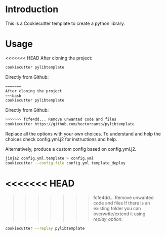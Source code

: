 # Introduction

This is a Cookiecutter template to create a python library.
 
# Usage

<<<<<<< HEAD
After cloning the project:

~~~bash
cookiecutter pylibtemplate
~~~

Directly from Github:

~~~bash
=======
After cloning the project
~~~bash
cookiecutter pylibtemplate
~~~

Directly from Github:
~~~bash
>>>>>>> fcfe4dd... Remove unwanted code and files
cookiecutter https://github.com/hectorcanto/pylibtemplate
~~~

Replace all the options with your own choices. To understand and help the choices check
config.yml.j2 for instructions and help.

Alternatively, produce a custom config based on config.yml.j2.

~~~bash
jinja2 config.yml.template > config.yml
cookiecutter --config-file config.yml template_deploy
~~~

<<<<<<< HEAD
=======

>>>>>>> fcfe4dd... Remove unwanted code and files
If there is an existing folder you can overwrite/extend it using _replay_option_:

~~~bash
cookiecutter --replay pylibtemplate
~~~
